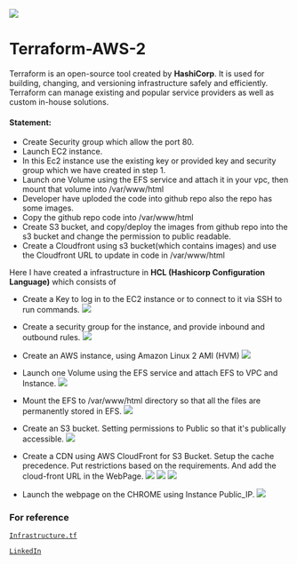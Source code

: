 ![](images/terraws.png)
# Terraform-AWS-2
Terraform is an open-source tool created by **HashiCorp**. It is used for building, changing, and versioning infrastructure safely and efficiently. Terraform can manage existing and popular service providers as well as custom in-house solutions. </br>

#### Statement:
* Create Security group which allow the port 80.
* Launch EC2 instance.
* In this Ec2 instance use the existing key or provided key and security group which we have created in step 1.
* Launch one Volume using the EFS service and attach it in your vpc, then mount that volume into /var/www/html
* Developer have uploded the code into github repo also the repo has some images.
* Copy the github repo code into /var/www/html
* Create S3 bucket, and copy/deploy the images from github repo into the s3 bucket and change the permission to public readable.
* Create a Cloudfront using s3 bucket(which contains images) and use the Cloudfront URL to  update in code in /var/www/html

Here I have created a infrastructure in **HCL (Hashicorp Configuration Language)** which consists of 
<br/>
* Create a Key to log in to the EC2 instance or to connect to it via SSH to run commands.
![](images/privatekey.png)

* Create a security group for the instance, and provide inbound and outbound rules.
![](images/securitygroup.png)

* Create an AWS instance, using Amazon Linux 2 AMI (HVM)
![](images/instance.png)

*  Launch one Volume using the EFS service and attach EFS to VPC and Instance.
![](images/efs.png)

* Mount the EFS to /var/www/html directory so that all the files are permanently stored in EFS.
![](images/cmd.png)

* Create an S3 bucket. Setting permissions to Public so that it's publically accessible.
![](images/s3.png)

* Create a CDN using AWS CloudFront for S3 Bucket. Setup the cache precedence. Put restrictions based on the requirements. And add the cloud-front URL in the WebPage.
![](images/cf1.png)
![](images/cf2.png)
![](images/cf3.png)

* Launch the webpage on the CHROME using Instance Public_IP.
![](images/chrome.png)

### For reference<br/>
[`Infrastructure.tf`](https://github.com/Sparsh-Agrawal/Terraform-AWS-2/blob/master/infra.tf)

[`LinkedIn`](https://www.linkedin.com/pulse/aws-infrastructure-using-terraform-ii-sparsh-agrawal/?trackingId=SlFNR9nMSiuxdx5QzyoFcQ%3D%3D)

